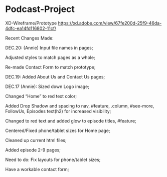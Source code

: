 # Podcast-Project
XD-Wireframe/Prototype
https://xd.adobe.com/view/67fe200d-25f9-46da-4dfc-ea14fd116802-11cf/

Recent Changes Made:

DEC.20: (Annie)
Input file names in pages; 

Adjusted styles to match pages as a whole;

Re-made Contact Form to match prototype;


DEC.19:
Added About Us and Contact Us pages;


DEC.17 (Annie):
Sized down Logo image;

Changed “Home” to red text color;

Added Drop Shadow and spacing to nav, #feature, .column, #see-more, FollowUs, Episodes text(h2) for increased visibility;

Changed to red text and added glow to episode titles, #feature;

Centered/Fixed phone/tablet sizes for Home page;

Cleaned up current html files; 

Added episode 2-9 pages;


Need to do:
Fix layouts for phone/tablet sizes;

Have a workable contact form;
